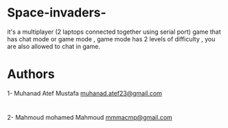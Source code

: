 # Space-invaders-
it's a multiplayer (2 laptops connected together using serial port) game that has chat mode or game mode , game mode has 2 levels of difficulty , you are also allowed to chat in game.

# Authors
1- Muhanad Atef Mustafa        muhanad.atef23@gmail.com
#
2- Mahmoud mohamed Mahmoud     mmmacmp@gmail.com
